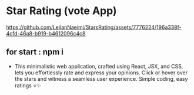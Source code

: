 # Star Rating (vote App)


https://github.com/LeilanNaeimi/StarsRating/assets/7776224/196a338f-4cfd-46a8-b919-b4612096c4c8


## for start : npm i
* This minimalistic web application, crafted using React, JSX, and CSS, lets you effortlessly rate and express your opinions. Click or hover over the stars and witness a seamless user experience. Simple coding, easy ratings ⭐️✨

